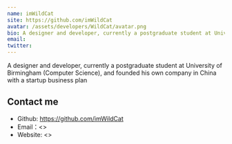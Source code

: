 ```yaml
---
name: imWildCat
site: https://github.com/imWildCat
avatar: /assets/developers/WildCat/avatar.png
bio: A designer and developer, currently a postgraduate student at University of Birmingham (Computer Science), and founded his own company in China with a startup business plan
email: 
twitter: 
---
```


A designer and developer, currently a postgraduate student at University of Birmingham (Computer Science), and founded his own company in China with a startup business plan

## Contact me

- Github: <https://github.com/imWildCat>
- Email：<>
- Website: <>
  
